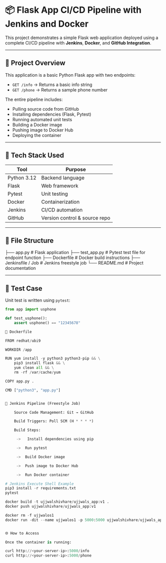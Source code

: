 # 📦 Flask App CI/CD Pipeline with Jenkins and Docker

This project demonstrates a simple Flask web application deployed using a complete CI/CD pipeline with **Jenkins**, **Docker**, and **GitHub Integration**.

---

## 🚀 Project Overview

This application is a basic Python Flask app with two endpoints:

- `GET /info` → Returns a basic info string
- `GET /phone` → Returns a sample phone number

The entire pipeline includes:

- Pulling source code from GitHub
- Installing dependencies (Flask, Pytest)
- Running automated unit tests
- Building a Docker image
- Pushing image to Docker Hub
- Deploying the container

---

## 🧰 Tech Stack Used

| Tool         | Purpose                           |
|--------------|------------------------------------|
| Python 3.12  | Backend language                   |
| Flask        | Web framework                      |
| Pytest       | Unit testing                       |
| Docker       | Containerization                   |
| Jenkins      | CI/CD automation                   |
| GitHub       | Version control & source repo      |

---

## 🔧 File Structure


├── app.py # Flask application
├── test_app.py # Pytest test file for endpoint function
├── Dockerfile # Docker build instructions
├── Jenkinsfile / Job # Jenkins freestyle job
└── README.md # Project documentation


---

## 🧪 Test Case

Unit test is written using `pytest`:

```python
from app import usphone

def test_usphone():
    assert usphone() == "12345678"

🐳 Dockerfile

FROM redhat/ubi9

WORKDIR /app

RUN yum install -y python3 python3-pip && \
    pip3 install flask && \
    yum clean all && \
    rm -rf /var/cache/yum

COPY app.py .

CMD ["python3", "app.py"]


🔁 Jenkins Pipeline (Freestyle Job)

    Source Code Management: Git → GitHub

    Build Triggers: Poll SCM (H * * * *)

    Build Steps:

     ->   Install dependencies using pip

     ->  Run pytest

     ->  Build Docker image

     ->  Push image to Docker Hub

     ->  Run Docker container

# Jenkins Execute Shell Example
pip3 install -r requirements.txt
pytest

docker build -t ujjwalshivhare/ujjwals_app:v1 .
docker push ujjwalshivhare/ujjwals_app:v1

docker rm -f ujjwalos1
docker run -dit --name ujjwalos1 -p 5000:5000 ujjwalshivhare/ujjwals_app:v1


🌐 How to Access

Once the container is running:

curl http://<your-server-ip>:5000/info
curl http://<your-server-ip>:5000/phone
